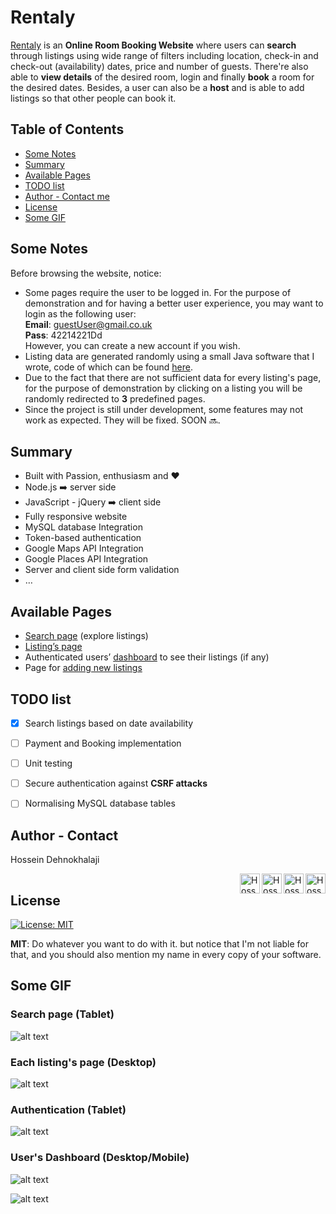 # Rentaly

[Rentaly](https://rentaly.herokuapp.com) is an **Online Room Booking Website** where users can **search** through listings using wide range of filters including location, check-in and check-out (availability) dates, price and number of guests. There're also able to **view details** of the desired room, login and finally **book** a room for the desired dates. Besides, a user can also be a **host** and is able to add listings so that other people can book it. 

Table of Contents
--
- [Some Notes](#some-notes)
- [Summary](#summary)
- [Available Pages](#available-pages)
- [TODO list](#todo-list)
- [Author - Contact me](#author---contact)
- [License](#license)
- [Some GIF](#some-gif)

## Some Notes  
Before browsing the website, notice:  
* Some pages require the user to be logged in. For the purpose of demonstration and for having a better user experience, you may want to login as the following user:  
	**Email**: guestUser@gmail.co.uk  
	**Pass**: 42214221Dd  
	However, you can create a new account if you wish.  
* Listing data are generated randomly using a small Java software that I wrote, code of which can be found [here](https://gist.github.com/iamhosseindhv/1eb775b4a2bcda31fd3c834d0eb9208c).
* Due to the fact that there are not sufficient data for every listing's page, for the purpose of demonstration by clicking on a listing you will be randomly redirected to **3** predefined pages.
* Since the project is still under development, some features may not work as expected. They will be fixed. SOON 🔜.


## Summary
* Built with Passion, enthusiasm and ❤️
* Node.js ➡️ server side
* JavaScript - jQuery ➡️ client side
* Fully responsive website 
* MySQL database Integration
* Token-based authentication
* Google Maps API Integration
* Google Places API Integration
* Server and client side form validation
* …



## Available Pages
* [Search page](https://rentaly.herokuapp.com) (explore listings)
* [Listing’s page](https://rentaly.herokuapp.com/rooms/10)
* Authenticated users’ [dashboard](https://rentaly.herokuapp.com/dashboard) to see their listings (if any)
* Page for [adding new listings](https://rentaly.herokuapp.com/edit/new-listing)



## TODO list
- [x] Search listings based on date availability
- [ ] Payment and Booking implementation
- [ ] Unit testing
- [ ] Secure authentication against **CSRF attacks**
- [ ] Normalising MySQL database tables


## Author - Contact
Hossein Dehnokhalaji

<a href="https://www.facebook.com/iamhosseindhv"><img src="https://github.com/iamhosseindhv/Rentaly/blob/master/Gifs/facebook.png" alt="Hossein Dehnokhalaji Linkedin profile" align="right" width="32" height="32"/></a>
<a href="https://www.instagram.com/iamhosseindhv"><img src="https://github.com/iamhosseindhv/Rentaly/blob/master/Gifs/instagram.png" alt="Hossein Dehnokhalaji Linkedin profile" align="right" width="32" height="32"/></a>
<a href="https://www.linkedin.com/in/iamhosseindhv"><img src="https://github.com/iamhosseindhv/Rentaly/blob/master/Gifs/linkedin.png" alt="Hossein Dehnokhalaji Linkedin profile" align="right" width="32" height="32"/></a>
<a href="mailto:hossein.dehnavi98@yahoo.com"><img src="https://github.com/iamhosseindhv/Rentaly/blob/master/Gifs/contact.png" alt="Hossein Dehnokhalaji email address" align="right" width="32" height="32"/></a>
<img src="https://fuckdistance.herokuapp.com/githubcounter" alt="" width="1" height="1"/>

## License
[![License: MIT](https://img.shields.io/badge/License-MIT-yellow.svg)](https://opensource.org/licenses/MIT)

**MIT**: Do whatever you want to do with it. but notice that I'm not liable for that, and you should also mention my name in every copy of your software.


## Some GIF
### Search page (Tablet)  
![alt text](https://github.com/iamhosseindhv/NodeWeb/blob/master/Gifs/search-tablet.gif "Search page on Tablet")



### Each listing's page (Desktop)
![alt text](https://github.com/iamhosseindhv/NodeWeb/blob/master/Gifs/rooms-desktop.gif "Rooms page on Desktop")



### Authentication (Tablet)
![alt text](https://github.com/iamhosseindhv/NodeWeb/blob/master/Gifs/login-tablet.gif "Login page on Tablet")



### User's Dashboard (Desktop/Mobile)
![alt text](https://github.com/iamhosseindhv/NodeWeb/blob/master/Gifs/dashboard-desktop.gif "Dashboard page on Desktop")

![alt text](https://github.com/iamhosseindhv/NodeWeb/blob/master/Gifs/dashboard-tablet.gif "Dashboard page on Tablet")
